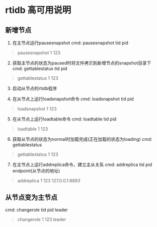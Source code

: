 # rtidb 高可用说明

## 新增节点
1. 在主节点运行pausesnapshot
cmd: pausesnapshot tid pid
> pausesnapshot 1 123

2. 获取主节点的状态为paused时将文件拷贝到新增节点的snapshot目录下
cmd: gettablestatus tid pid
> gettablestatus 1 123

3. 启动从节点的rtidb程序

4. 在从节点上运行loadsnapshot命令
cmd: loadsnapshot tid pid
> loadsnapshot 1 123

5. 在从节点上运行loadtable命令
cmd: loadtable tid pid
> loadtable 1 123

6. 获取从节点的状态为normal时加载完成(正在加载的状态为loading)
cmd: gettablestatus
> gettablestatus 1 123

7. 在主节点上运行addreplica命令，建立主从关系
 cmd: addreplica tid pid endpoint(从节点的地址)
> addreplica 1 123 127.0.0.1:8893


## 从节点变为主节点
cmd: changerole tid pid leader
> changerole 1 123 leader
